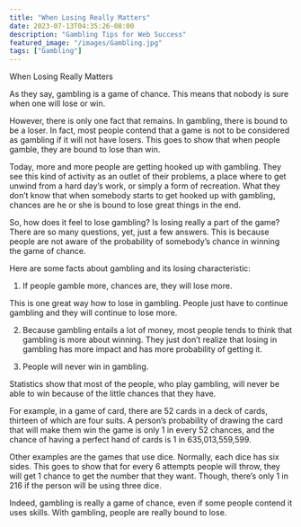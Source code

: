 ```yaml
---
title: "When Losing Really Matters"
date: 2023-07-13T04:35:26-08:00
description: "Gambling Tips for Web Success"
featured_image: "/images/Gambling.jpg"
tags: ["Gambling"]
---
```


When Losing Really Matters

As they say, gambling is a game of chance. This means that nobody is sure when one will lose or win. 

However, there is only one fact that remains. In gambling, there is bound to be a loser. In fact, most people contend that a game is not to be considered as gambling if it will not have losers. This goes to show that when people gamble, they are bound to lose than win.

Today, more and more people are getting hooked up with gambling. They see this kind of activity as an outlet of their problems, a place where to get unwind from a hard day’s work, or simply a form of recreation. What they don’t know that when somebody starts to get hooked up with gambling, chances are he or she is bound to lose great things in the end.

So, how does it feel to lose gambling? Is losing really a part of the game? There are so many questions, yet, just a few answers. This is because people are not aware of the probability of somebody’s chance in winning the game of chance.

Here are some facts about gambling and its losing characteristic:

1. If people gamble more, chances are, they will lose more.

This is one great way how to lose in gambling. People just have to continue gambling and they will continue to lose more.

2. Because gambling entails a lot of money, most people tends to think that gambling is more about winning. They just don’t realize that losing in gambling has more impact and has more probability of getting it.

3. People will never win in gambling.

Statistics show that most of the people, who play gambling, will never be able to win because of the little chances that they have.

For example, in a game of card, there are 52 cards in a deck of cards, thirteen of which are four suits. A person’s probability of drawing the card that will make them win the game is only 1 in every 52 chances, and the chance of having a perfect hand of cards is 1 in 635,013,559,599.

Other examples are the games that use dice. Normally, each dice has six sides. This goes to show that for every 6 attempts people will throw, they will get 1 chance to get the number that they want. Though, there’s only 1 in 216 if the person will be using three dice.

Indeed, gambling is really a game of chance, even if some people contend it uses skills. With gambling, people are really bound to lose.

